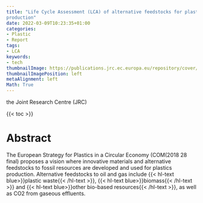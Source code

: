 ```yaml
---
title: "Life Cycle Assessment (LCA) of alternative feedstocks for plastics
production"
date: 2022-03-09T10:23:35+01:00
categories:
- Plastic
- Report
tags:
- LCA
keywords:
- tech
thumbnailImage: https://publications.jrc.ec.europa.eu/repository/cover/JRC125046_cover.jpg
thumbnailImagePosition: left
metaAlignment: left
Math: True
---
```

the Joint Research Centre (JRC)
<!--more-->
{{< toc >}}
# Abstract
The European Strategy for Plastics in a Circular Economy (COM(2018 28 final) proposes a vision where innovative materials and alternative feedstocks to fossil resources are developed and used for plastics production. Alternative feedstocks to oil and gas include {{< hl-text blue>}}plastic waste{{< /hl-text >}}, {{< hl-text blue>}}biomass{{< /hl-text >}} and {{< hl-text blue>}}other bio-based resources{{< /hl-text >}}, as well as CO2 from gaseous effluents.
